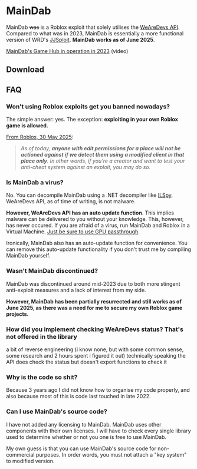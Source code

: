 # MainDab
MainDab ~~was~~ is a Roblox exploit that solely utilises the [WeAreDevs API](https://wearedevs.net/d/Exploit%20API). Compared to what was in 2023, MainDab is essentially a more functional version of WRD's [JJSploit](https://wearedevs.net/d/JJSploit). **MainDab works as of June 2025**.

[MainDab's Game Hub in operation in 2023](https://github.com/Avaluate/MainDab/assets/126605163/67fcf747-64da-429a-9e31-e0f783940095) (video)
## Download

## FAQ
### Won't using Roblox exploits get you banned nowadays?
The simple answer: yes.
The exception: **exploiting in your __own__ Roblox game is allowed.**

[From Roblox, 30 May 2025](https://devforum.roblox.com/t/an-update-on-automated-action-against-modified-clients/3640609):
> *As of today, __anyone with edit permissions for a place will not be actioned against if we detect them using a modified client in that place only__. In other words, if you’re a creator and want to test your anti-cheat system against an exploit, you may do so.*
### Is MainDab a virus?
No. You can decompile MainDab using a .NET decompiler like [ILSpy](github.com/icsharpcode/ILSpy). WeAreDevs API, as of time of writing, is not malware. 

**However, WeAreDevs API has an auto update function**. This implies malware can be delivered to you without your knowledge. This, however, has never occured. If you are afraid of a virus, run MainDab and Roblox in a Virtual Machine. [Just be sure to use GPU passthrough](https://clayfreeman.github.io/gpu-passthrough/).

Ironically, MainDab also has an auto-update function for convenience. You can remove this auto-update functionality if you don't trust me by compiling MainDab yourself.
### Wasn't MainDab discontinued?
MainDab was discontinued around mid-2023 due to both more stingent anti-exploit measures and a lack of interest from my side. 

**However, MainDab has been partially resurrected and still works as of June 2025, as there was a need for me to secure my own Roblox game projects.**
### How did you implement checking WeAreDevs status? That's not offered in the library
a bit of reverse engineering (i know none, but with some common sense, some research and 2 hours spent i figured it out)
technically speaking the API does check the status but doesn't export functions to check it
### Why is the code so shit?
Because 3 years ago I did not know how to organise my code properly, and also because most of this is code last touched in late 2022.
### Can I use MainDab's source code?
I have not added any licensing to MainDab. MainDab uses other components with their own licenses. I will have to check every single library used to determine whether or not you one is free to use MainDab.

My own guess is that you can use MainDab's source code for non-commercial purposes. In order words, you must not attach a "key system" to modified version.
